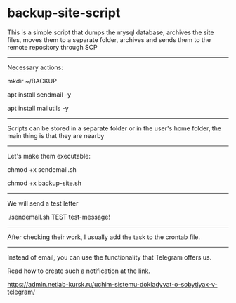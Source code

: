 # backup-site-script
 This is a simple script that dumps the mysql database, archives the site files, moves them to a separate folder, archives and sends them to the remote repository through SCP

-----
Necessary actions:

mkdir ~/BACKUP

apt install sendmail -y

apt install mailutils -y

------

Scripts can be stored in a separate folder or in the user's home folder, the main thing is that they are nearby

------
Let's make them executable:

chmod +x sendemail.sh

chmod +x backup-site.sh

------

We will send a test letter

./sendemail.sh TEST test-message!

------
After checking their work, I usually add the task to the crontab file.

------

Instead of email, you can use the functionality that Telegram offers us.

Read how to create such a notification at the link.

https://admin.netlab-kursk.ru/uchim-sistemu-dokladyvat-o-sobytiyax-v-telegram/
